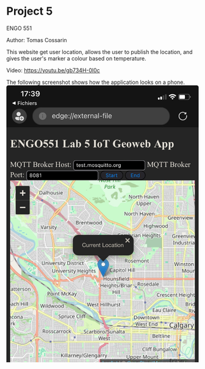 # Project 5

ENGO 551

Author: Tomas Cossarin

This website get user location, allows the user to publish the location, and gives the user's marker a colour based on temperature.

Video: https://youtu.be/gb734H-0l0c

The following screenshot shows how the application looks on a phone.
![Map Visualization](screenshot5.jpg)
